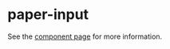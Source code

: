 paper-input
===================

See the [component page](https://www.polymer-project.org/docs/elements/paper-elements.html#paper-input) for more information.
